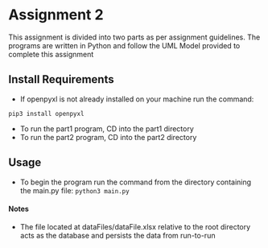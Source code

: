# Assignment 2

This assignment is divided into two parts as per assignment guidelines. The programs are written in Python and follow the UML Model provided to complete this assignment

## Install Requirements

- If openpyxl is not already installed on your machine run the command:

`
pip3 install openpyxl
`
- To run the part1 program, CD into the part1 directory
- To run the part2 program, CD into the part2 directory

## Usage
- To begin the program run the command from the directory containing the main.py file:
`
python3 main.py
`

#### Notes
- The file located at dataFiles/dataFile.xlsx relative to the root directory acts as the database and persists the data from run-to-run
